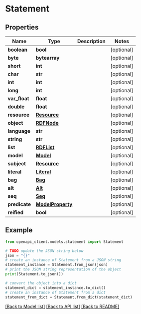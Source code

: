 # Statement


## Properties

Name | Type | Description | Notes
------------ | ------------- | ------------- | -------------
**boolean** | **bool** |  | [optional] 
**byte** | **bytearray** |  | [optional] 
**short** | **int** |  | [optional] 
**char** | **str** |  | [optional] 
**int** | **int** |  | [optional] 
**long** | **int** |  | [optional] 
**var_float** | **float** |  | [optional] 
**double** | **float** |  | [optional] 
**resource** | [**Resource**](Resource.md) |  | [optional] 
**object** | [**RDFNode**](RDFNode.md) |  | [optional] 
**language** | **str** |  | [optional] 
**string** | **str** |  | [optional] 
**list** | [**RDFList**](RDFList.md) |  | [optional] 
**model** | [**Model**](Model.md) |  | [optional] 
**subject** | [**Resource**](Resource.md) |  | [optional] 
**literal** | [**Literal**](Literal.md) |  | [optional] 
**bag** | [**Bag**](Bag.md) |  | [optional] 
**alt** | [**Alt**](Alt.md) |  | [optional] 
**seq** | [**Seq**](Seq.md) |  | [optional] 
**predicate** | [**ModelProperty**](ModelProperty.md) |  | [optional] 
**reified** | **bool** |  | [optional] 

## Example

```python
from openapi_client.models.statement import Statement

# TODO update the JSON string below
json = "{}"
# create an instance of Statement from a JSON string
statement_instance = Statement.from_json(json)
# print the JSON string representation of the object
print(Statement.to_json())

# convert the object into a dict
statement_dict = statement_instance.to_dict()
# create an instance of Statement from a dict
statement_from_dict = Statement.from_dict(statement_dict)
```
[[Back to Model list]](../README.md#documentation-for-models) [[Back to API list]](../README.md#documentation-for-api-endpoints) [[Back to README]](../README.md)


